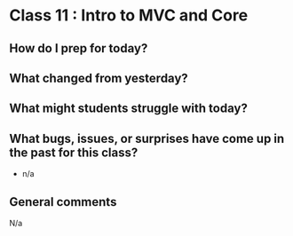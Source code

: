 # Class 11 : Intro to MVC and Core

## How do I prep for today?


## What changed from yesterday? 

## What might students struggle with today? 

## What bugs, issues, or surprises have come up in the past for this class?
- n/a

## General comments
N/a
